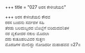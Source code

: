 +++
title = "027 ಅರಸ ಕೇಳೀಚೆಯಲಿ"

+++
ಅರಸ ಕೇಳೀಚೆಯಲಿ ಕೌರವ   
ರರಸ ಬಂದನು ಸರ್ವದಳ ಸಹಿ  
ತೆರಡು ಬಲದುಬ್ಬರದ ಬೊಬ್ಬೆಗೆ ಬಿರಿದುದವನಿತಳ   
ನರ ವೃಕೋದರ ನಕುಲ ಮೊದಲಾ  
ದರು ಕುತೂಹಲವಿವರ ಸುತ್ತಣ   
ಮೊರಡಿಗಳ ಮೇಲಿದ್ದು ನೋಡಿದರೀ ಮಹಾಹವವ      ॥27॥